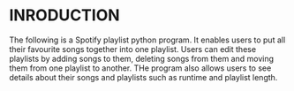 # INRODUCTION
The following is a Spotify playlist python program. It enables users to put all their favourite songs together into one playlist. Users can edit these playlists by adding songs to them, deleting songs from them and moving them from one playlist to another. THe program also allows users to see details about their songs and playlists such as runtime and playlist length.

